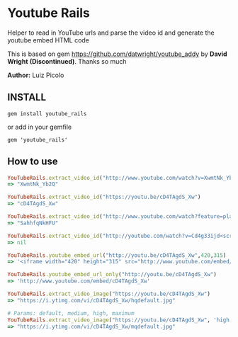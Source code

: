 # Youtube Rails
Helper to read in YouTube urls and parse the video id and generate the youtube embed HTML code

This is based on gem https://github.com/datwright/youtube_addy by **David Wright** **(Discontinued)**. Thanks so much

**Author:** Luiz Picolo

## INSTALL
`gem install youtube_rails`

or add in your gemfile

`gem 'youtube_rails'`

## How to use
```ruby
YouTubeRails.extract_video_id("http://www.youtube.com/watch?v=XwmtNk_Yb2Q")
=> "XwmtNk_Yb2Q"
```

```ruby
YouTubeRails.extract_video_id("https://youtu.be/cD4TAgdS_Xw")
=> "cD4TAgdS_Xw"
```

```ruby
YouTubeRails.extract_video_id("http://www.youtube.com/watch?feature=player_embedded&v=SahhfqNkHFU")
=> "SahhfqNkHFU"
```

```ruby
YouTubeRails.extract_video_id("http://youtube.com/watch?v=Cd4g33ijd<script>this_should_not_be_here</scipt>")
=> nil
```

```ruby
YouTubeRails.youtube_embed_url("http://youtu.be/cD4TAgdS_Xw",420,315)
=> '<iframe width="420" height="315" src="http://www.youtube.com/embed/cD4TAgdS_Xw" frameborder="0" allowfullscreen></iframe>'
```

```ruby
YouTubeRails.youtube_embed_url_only("http://youtu.be/cD4TAgdS_Xw")
=> 'http://www.youtube.com/embed/cD4TAgdS_Xw'
```

```ruby
YouTubeRails.extract_video_image("https://youtu.be/cD4TAgdS_Xw")
=> "https://i.ytimg.com/vi/cD4TAgdS_Xw/hqdefault.jpg"
```

```ruby
# Params: default, medium, high, maximum
YouTubeRails.extract_video_image("https://youtu.be/cD4TAgdS_Xw", 'high')
=> "https://i.ytimg.com/vi/cD4TAgdS_Xw/mqdefault.jpg"
```
